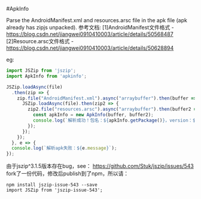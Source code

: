 #ApkInfo

Parse the AndroidManifest.xml and resources.arsc file in the apk file (apk already has zipjs unpacked).
参考文档:
[1]AndroidManifest文件格式  - <https://blog.csdn.net/jiangwei0910410003/article/details/50568487>
[2]Resource.arsc文件格式 - <https://blog.csdn.net/jiangwei0910410003/article/details/50628894>

eg:
```js
import JSZip from 'jszip';
import ApkInfo from 'apkinfo';

JSZip.loadAsync(file)
  .then(zip => {
    zip.file("AndroidManifest.xml").async("arraybuffer").then(buffer => {
      JSZip.loadAsync(file).then(zip2 => {
        zip2.file("resources.arsc").async("arraybuffer").then(buffer2 => {
          const apkInfo = new ApkInfo(buffer, buffer2);
          console.log(`解析成功！包名：${apkInfo.getPackage()}，version：${apkInfo.getVersionName()}, label: ${apkInfo.getLabel()}`);
        });
      });
    });
  }, e => {
  console.log(`解析apk失败：${e.message}`);
});
```

由于jszip^3.1.5版本存在bug，see：
https://github.com/Stuk/jszip/issues/543
fork了一份代码，修改后publish到了npm，所以请：
```shell
npm install jszip-issue-543 --save
import JSZip from 'jszip-issue-543';
```